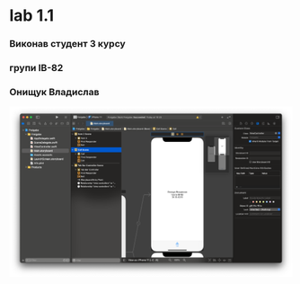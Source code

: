 # lab 1.1
### Виконав студент 3 курсу
### групи ІВ-82
### Онищук Владислав

![Скріншот проекту](https://github.com/hmarochos/MobDev1/blob/main/screenshots/1.png)
